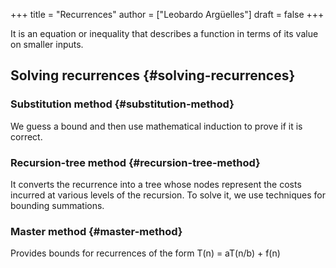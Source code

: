 +++
title = "Recurrences"
author = ["Leobardo Argüelles"]
draft = false
+++

It is an equation or inequality that describes a function in terms of its value
on smaller inputs.


## Solving recurrences {#solving-recurrences}


### Substitution method {#substitution-method}

We guess a bound and then use mathematical induction to prove if it is correct.


### Recursion-tree method {#recursion-tree-method}

It converts the recurrence into a tree whose nodes represent the costs incurred at
various levels of the recursion.
To solve it, we use techniques for bounding summations.


### Master method {#master-method}

Provides bounds for recurrences of the form T(n) = aT(n/b) + f(n)
